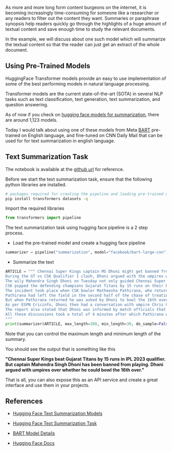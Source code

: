 As more and more long form content burgeons on the internet, it is becoming increasingly time-consuming for someone like a researcher or any readers to filter out the content they want. Summaries or paraphrase synopsis help readers quickly go through the highlights of a huge amount of textual content and save enough time to study the relevant documents.

In the example, we will discuss about one such model which will summarize the textual content so that the reader can just get an extract of the whole document.

## Using Pre-Trained Models

HuggingFace Transformer models provide an easy to use implementation of some of the best performing models in natural language processing. 

Transformer models are the current state-of-the-art (SOTA) in several NLP tasks such as text classification, text generation, text summarization, and question answering.

As of now if you check on [hugging face models for summarization](https://huggingface.co/models?pipeline_tag=summarization), there are around 1,123 models.

Today I would talk about using one of these models from Meta [BART](https://huggingface.co/facebook/bart-large-cnn) pre-trained on English language, and fine-tuned on CNN Daily Mail that can be used for for text summarization in english language.

## Text Summarization Task

The notebook is available at the [github url](https://github.com/vensr/notebook-text-sum-hugging-face) for reference.

Before we start the text summarization task, ensure that the following python libraries are installed.

```bash
# packages required for creating the pipeline and loading pre-trained models
pip install transformers datasets -q
```

Import the required libraries

```python
from transformers import pipeline
```

The text summarization task using hugging face pipeline is a 2 step process.

* Load the pre-trained model and create a hugging face pipeline
```python
summarizer = pipeline("summarization", model="facebook/bart-large-cnn")````
```

* Summarize the text
```python
ARTICLE = """ Chennai Super Kings captain MS Dhoni might get banned from playing the Indian Premier League (IPL) 2023 final. Dhoni was once fined for a code of conduct due to a slow rate, but now he can be banned from playing the final at the Narendra Modi Stadium on May 28, Sunday.
During the GT vs CSK Qualifier 1 clash, Dhoni argued with the umpires which caused a four-minute delay. 
The wily Mahendra Singh Dhoni on Tuesday not only guided Chennai Super Kings to yet another IPL final but his clever act of gamesmanship by eating valuable minutes allowed his lethal weapon Matheesha Pathirana to bowl the 16th over against Gujarat Titans in the first IPL qualifier.
CSK pipped the defending champions Gujarat Titans by 15 runs on their home ground, MA Chidambaram Stadium, to qualify for a record-extending 10th final as the four-time winners finally managed a win over the IPL 2022 winners in four matches.
The incident took place when CSK bowler Matheesha Pathirana, who returned 4-0-37-2 while accounting for the dangerous Vijay Shankar and Mohammed Shami, was not allowed to bowl his second spell at the death.
Pathirana had left the field in the second half of the chase of treating an undisclosed niggle. As per the IPL playing conditions, any player who leaves the field for more than eight minutes must be on the field for a similar amount of time after returning, after which he is allowed to bowl.
But when Pathirana returned he was asked by Dhoni to bowl the 16th over with Gujarat Titans needing another 71 to win from 30 balls, having crawled to 102 for six.
As per ESPN Cricinfo, Dhoni then had a conversation with umpire Chris Gaffaney. The commentary, meanwhile, informed that the Sri Lankan was out for nine minutes and the discussion on the field pertained to whether Pathirana could bowl or not.
The report also stated that Dhoni was informed by match officials that Pathirana would have to wait for some more time before he could bowl. Dhoni then said that he understood the fact but he had no option but ask Pathirana to bowl. 
All these discussions took a total of 4 minutes after which Pathirana was allowed to bowl with an acceptable time of eight minutes being over. While Pathirana didn't get a wicket in that over, he did get a wicket in his very next over.
"""
print(summarizer(ARTICLE, max_length=200, min_length=30, do_sample=False))
````

Note that you can control the maximum length and minimum length of the summary.

You should see the output that is something like this

<b>"Chennai Super Kings beat Gujarat Titans by 15 runs in IPL 2023 qualifier. But captain Mahendra Singh Dhoni has been banned from playing. Dhoni argued with umpires over whether he could bowl the 16th over."</b>

That is all, you can also expose this as an API service and create a great interface and use them in your projects.

## References

* [Hugging Face Text Summarization Models](https://huggingface.co/models?pipeline_tag=summarization)

* [Hugging Face Text Summarization Task](https://huggingface.co/tasks/summarization)

* [BART Model Details](https://huggingface.co/facebook/bart-large-cnn)

* [Hugging Face Docs](https://huggingface.co/docs)

